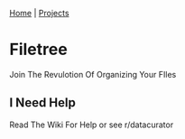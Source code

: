 [Home](/) | [Projects](/projects) 


# Filetree
Join The Revulotion Of Organizing Your FIles

## I Need Help
Read The Wiki For Help or see r/datacurator
